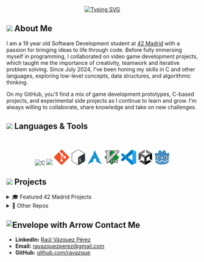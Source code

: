
<!--
<p align="center">
  <img src="https://komarev.com/ghpvc/?username=ravazque&color=blue" alt="Visitor Count" />
  <img src="https://img.shields.io/badge/Student-42%20Madrid-brightgreen" alt="42 Madrid" />
  <img src="https://img.shields.io/badge/Email-rk.raul1306%40gmail.com-blue" alt="Email" />
</p>
## 🚀 About Me
-->

<!--
## <img src="https://media.giphy.com/media/iY8CRBdQXODJSCERIr/giphy.gif" width="35"><b> Github Stats </b>
<br>
<p align="center">
  <img src="https://github-readme-stats.vercel.app/api?username=ravazque&show_icons=true&theme=dark&include_all_commits=true" alt="Raúl’s GitHub Stats" />
  <img src="https://github-readme-stats.vercel.app/api/top-langs/?username=ravazque&layout=compact&theme=dark" alt="Most Used Languages" />
</p>
-->

<p align="center">
  <a href="https://github.com/DenverCoder1/readme-typing-svg">
    <img
      src="https://readme-typing-svg.herokuapp.com?font=Time+New+Roman&color=cyan&size=35&center=true&vCenter=true&width=600&height=100&lines=Hey+there%2C+I%27m+Raul!+%F0%9F%90%A7&repeat=false"
      alt="Typing SVG"
    />
  </a>
</p>

## <img src="https://github.com/Anmol-Baranwal/Cool-GIFs-For-GitHub/assets/74038190/2c0eef4b-7b75-42bd-9722-4bea97a2d532" width="30"><b>  About Me</b>

I am a 19 year old Software Development student at [42 Madrid](https://www.42madrid.com/) with a passion for bringing ideas to life through code. Before fully immersing myself in programming, I collaborated on video game development projects, which taught me the importance of creativity, teamwork and iterative problem solving. Since July 2024, I've been honing my skills in C and other languages, exploring low-level concepts, data structures, and algorithmic thinking.

On my GitHub, you'll find a mix of game development prototypes, C-based projects, and experimental side projects as I continue to learn and grow. I'm always willing to collaborate, share knowledge and take on new challenges.

## <img src="https://media2.giphy.com/media/QssGEmpkyEOhBCb7e1/giphy.gif?cid=ecf05e47a0n3gi1bfqntqmob8g9aid1oyj2wr3ds3mg700bl&rid=giphy.gif" width ="25"><b> Languages & Tools</b>
<br> 

<p align="center">
  <img src="https://icon.icepanel.io/Technology/svg/C.svg" title="C" alt="C" width="40" height="40"/>
  <img src="https://skillicons.dev/icons?i=c,cs,cpp"/>
  <img src="https://raw.githubusercontent.com/devicons/devicon/master/icons/git/git-original.svg" title="Git" alt="Git" width="40" height="40"/>
  <img src="https://raw.githubusercontent.com/devicons/devicon/master/icons/bash/bash-original.svg" title="Bash" alt="Bash" width="40" height="40"/>
  <img src="https://raw.githubusercontent.com/devicons/devicon/master/icons/archlinux/archlinux-original.svg" title="Arch Linux" alt="Arch Linux" width="40" height="40"/>
  <img src="https://raw.githubusercontent.com/devicons/devicon/master/icons/vim/vim-original.svg" title="Vim" alt="Vim" width="40" height="40"/>
  <img src="https://raw.githubusercontent.com/devicons/devicon/master/icons/vscode/vscode-original.svg" title="VS Code" alt="VS Code" width="40" height="40"/>
  <img src="https://raw.githubusercontent.com/devicons/devicon/master/icons/unity/unity-original.svg" title="Unity" alt="Unity" width="40" height="40"/>
  <img src="https://raw.githubusercontent.com/devicons/devicon/master/icons/godot/godot-original.svg" title="Godot" alt="Godot" width="40" height="40"/>
</p>

## <img src="https://media.giphy.com/media/iY8CRBdQXODJSCERIr/giphy.gif" width="35"><b> Projects </b>

<details>
  <summary>🎓 Featured 42 Madrid Projects</summary>

  - 🔗 - Milestone 0️⃣  | [libft](https://github.com/ravazque/libft) – My own C library of useful functions.

  - 🔗 - Milestone 1️⃣  | [get_next_line](https://github.com/ravazque/get_next_line) – Read lines from file descriptors using static variables.

  - 🔗 - Milestone 1️⃣  | [ft_printf](https://github.com/ravazque/ft_printf) - Custom implementation of `printf`.

  - 🔗 - Milestone 2️⃣  | [push_swap](https://github.com/ravazque/push_swap) – Sorting algorithm visualizer & optimizer.

  - 🔗 - Milestone 2️⃣  | [fract-ol](https://github.com/ravazque/fract-ol) – Simple fractal explorer with the use of a graphic library.

  - 🔗 - Milestone 2️⃣  | [pipex](https://github.com/ravazque/pipex) – Learning pipes, forks and redirections.

  - 🔗 - Milestone 3️⃣  | [philosophers](https://github.com/ravazque/philosophers) – Use and operation of threads in C.

  - 🔗 - Milestone 3️⃣  | [minishell](https://github.com/ravazque/minishell) – A "simpler" version of a shell.

</details>

<details>
  <summary>🚀 Other Repos</summary>

  - [ravazque](https://github.com/ravazque/ravazque) – This very README!

  - *More personal and full-stack projects… coming soon!* 😉

</details>


## <img src="https://raw.githubusercontent.com/Tarikul-Islam-Anik/Animated-Fluent-Emojis/master/Emojis/Objects/Envelope%20with%20Arrow.png" alt="Envelope with Arrow" width="27" height="27" /><b> Contact Me</b>

- **LinkedIn:** [Raúl Vázquez Pérez](https://www.linkedin.com/in/ra%C3%BAl-v%C3%A1zquez-p%C3%A9rez-1a9b89382/)
- **Email:** ravazquezperez@gmail.com
- **GitHub:** [github.com/ravazque](https://github.com/ravazque)


<!--
<br>

<img src="https://user-images.githubusercontent.com/73097560/115834477-dbab4500-a447-11eb-908a-139a6edaec5c.gif">
--->
